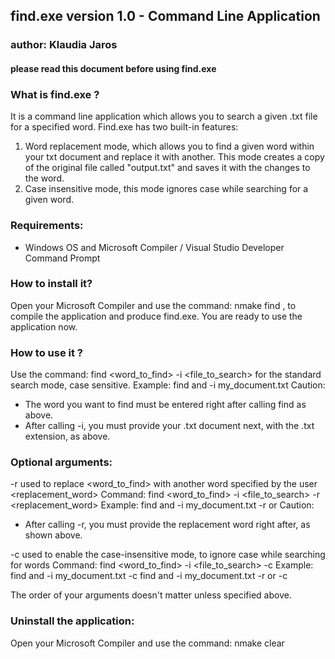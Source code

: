 ## find.exe version 1.0 - Command Line Application 
### author:  Klaudia Jaros
#### please read this document before using find.exe
	

### What is find.exe ?

 It is a command line application which allows you to search a given .txt file for a specified word. 
 Find.exe has two built-in features: 
 1) Word replacement mode, which allows you to find a given word within your txt document and replace it with another.
    This mode creates a copy of the original file called "output.txt" and saves it with the changes to the word.
 2) Case insensitive mode, this mode ignores case while searching for a given word. 

### Requirements:

 - Windows OS and Microsoft Compiler / Visual Studio Developer Command Prompt

### How to install it?

 Open your Microsoft Compiler and use the command: nmake find ,
 to compile the application and produce find.exe. You are ready to use the application now.

### How to use it ?

 Use the command:  find <word_to_find> -i <file_to_search> for the standard search mode, case sensitive.
 Example:  find and -i my_document.txt
 Caution:  
 - The word you want to find must be entered right after calling find as above. 
 - After calling -i, you must provide your .txt document next, with the .txt extension, as above.

### Optional arguments:

 -r  used to replace <word_to_find> with another word specified by the user <replacement_word>
 Command:  find <word_to_find> -i <file_to_search> -r <replacement_word>
 Example:  find and -i my_document.txt -r or
 Caution: 
 - After calling -r, you must provide the replacement word right after, as shown above.

 -c  used to enable the case-insensitive mode, to ignore case while searching for words 
 Command:  find <word_to_find> -i <file_to_search> -c
 Example: find and -i my_document.txt -c
	  find and -i my_document.txt -r or -c

 The order of your arguments doesn't matter unless specified above. 

### Uninstall the application:

 Open your Microsoft Compiler and use the command: nmake clear
